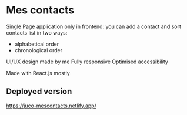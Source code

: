 # Mes contacts
Single Page application only in frontend: you can add a contact and sort contacts list in two ways:
- alphabetical order
- chronological order

UI/UX design made by me
Fully responsive
Optimised accessibility 

Made with React.js mostly

## Deployed version
https://juco-mescontacts.netlify.app/
